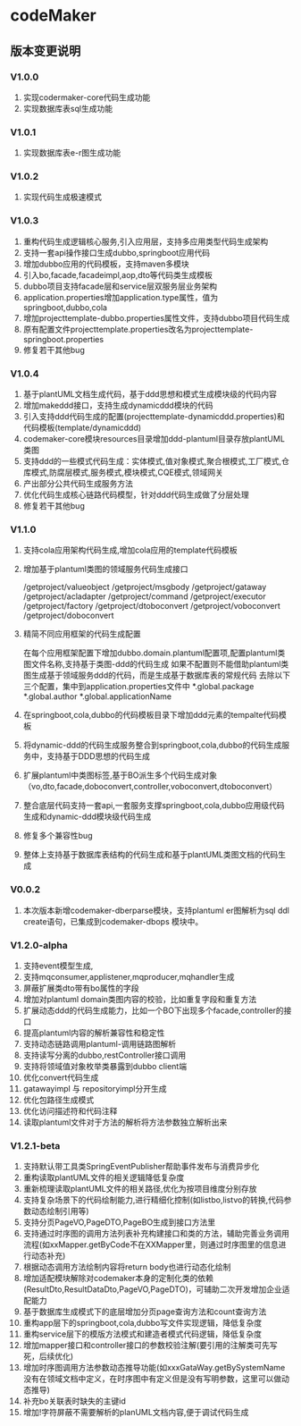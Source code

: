 # codeMaker

## 版本变更说明

### V1.0.0
1. 实现codermaker-core代码生成功能
2. 实现数据库表sql生成功能

### V1.0.1
1. 实现数据库表e-r图生成功能

### V1.0.2
1. 实现代码生成极速模式

### V1.0.3
1. 重构代码生成逻辑核心服务,引入应用层，支持多应用类型代码生成架构
2. 支持一套api操作接口生成dubbo,springboot应用代码 
3. 增加dubbo应用的代码模板，支持maven多模块
4. 引入bo,facade,facadeimpl,aop,dto等代码类生成模板 
5. dubbo项目支持facade层和service层双服务层业务架构
6. application.properties增加application.type属性，值为springboot,dubbo,cola
7. 增加projecttemplate-dubbo.properties属性文件，支持dubbo项目代码生成
8. 原有配置文件projecttemplate.properties改名为projecttemplate-springboot.properties
9. 修复若干其他bug

### V1.0.4
1. 基于plantUML文档生成代码，基于ddd思想和模式生成模块级的代码内容
2. 增加makeddd接口，支持生成dynamicddd模块的代码
3. 引入支持ddd代码生成的配置(projecttemplate-dynamicddd.properties)和代码模板(template/dynamicddd)
4. codemaker-core模块resources目录增加ddd-plantuml目录存放plantUML类图
5. 支持ddd的一些模式代码生成：实体模式,值对象模式,聚合根模式,工厂模式,仓库模式,防腐层模式,服务模式,模块模式,CQE模式,领域网关
6. 产出部分公共代码生成服务方法
7. 优化代码生成核心链路代码模型，针对ddd代码生成做了分层处理
8. 修复若干其他bug

### V1.1.0
1. 支持cola应用架构代码生成,增加cola应用的template代码模板
2. 增加基于plantuml类图的领域服务代码生成接口

   /getproject/valueobject
   /getproject/msgbody
   /getproject/gataway
   /getproject/acladapter
   /getproject/command
   /getproject/executor
   /getproject/factory
   /getproject/dtoboconvert
   /getproject/voboconvert
   /getproject/doboconvert
3. 精简不同应用框架的代码生成配置

   在每个应用框架配置下增加dubbo.domain.plantuml配置项,配置plantuml类图文件名称,支持基于类图-ddd的代码生成
   如果不配置则不能借助plantuml类图生成基于领域服务ddd的代码，而是生成基于数据库表的常规代码
   去除以下三个配置，集中到application.properties文件中
   *.global.package
   *.global.author
   *.global.applicationName

4. 在springboot,cola,dubbo的代码模板目录下增加ddd元素的tempalte代码模板
5. 将dynamic-ddd的代码生成服务整合到springboot,cola,dubbo的代码生成服务中，支持基于DDD思想的代码生成
6. 扩展plantuml中类图标签,基于BO派生多个代码生成对象（vo,dto,facade,doboconvert,controller,voboconvert,dtoboconvert）
7. 整合底层代码支持一套api,一套服务支撑springboot,cola,dubbo应用级代码生成和dynamic-ddd模块级代码生成
8. 修复多个兼容性bug
9. 整体上支持基于数据库表结构的代码生成和基于plantUML类图文档的代码生成


### V0.0.2
1. 本次版本新增codemaker-dberparse模块，支持plantuml er图解析为sql ddl create语句，已集成到codemaker-dbops
   模块中。


### V1.2.0-alpha
1. 支持event模型生成,
2. 支持mqconsumer,applistener,mqproducer,mqhandler生成
3. 屏蔽扩展类dto带有bo属性的字段
4. 增加对plantuml domain类图内容的校验，比如重复字段和重复方法
5. 扩展动态ddd的代码生成能力，比如一个BO下出现多个facade,controller的接口 
6. 提高plantuml内容的解析兼容性和稳定性
7. 支持动态链路调用plantuml-调用链路图解析
8. 支持读写分离的dubbo,restController接口调用 
9. 支持将领域值对象枚举类暴露到dubbo client端
10. 优化convert代码生成
11. gatawayimpl 与 repositoryimpl分开生成
12. 优化包路径生成模式
13. 优化访问描述符和代码注释
14. 读取plantuml文件对于方法的解析将方法参数独立解析出来


### V1.2.1-beta
1. 支持默认带工具类SpringEventPublisher帮助事件发布与消费异步化
2. 重构读取plantUML文件的相关逻辑降低复杂度
3. 重新梳理读取plantUML文件的相关路径,优化为按项目维度分别存放
4. 支持复杂场景下的代码绘制能力,进行精细化控制(如listbo,listvo的转换,代码参数动态绘制引用等)
5. 支持分页PageVO,PageDTO,PageBO生成到接口方法里
6. 支持通过时序图的调用方法列表补充构建接口和类的方法，辅助完善业务调用流程(如xxMapper.getByCode不在XXMapper里，则通过时序图里的信息进行动态补充)
7. 根据动态调用方法绘制内容将return body也进行动态化绘制
8. 增加适配模块解除对codemaker本身的定制化类的依赖(ResultDto,ResultDataDto,PageVO,PageDTO)，可辅助二次开发增加企业适配能力
9. 基于数据库生成模式下的底层增加分页page查询方法和count查询方法
10. 重构app层下的springboot,cola,dubbo写文件实现逻辑，降低复杂度
11. 重构service层下的模版方法模式和建造者模式代码逻辑，降低复杂度
12. 增加mapper接口和controller接口的参数校验注解(要引用的注解类可先写死，后续优化)
13. 增加时序图调用方法参数动态推导功能(如xxxGataWay.getBySystemName没有在领域文档中定义，在时序图中有定义但是没有写明参数，这里可以做动态推导)
14. 补充bo关联表时缺失的主键id
15. 增加!字符屏蔽不需要解析的planUML文档内容,便于调试代码生成
